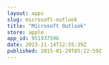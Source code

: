 ```yaml
---
layout: apps
slug: microsoft-outlook
title: "Microsoft Outlook"
store: apple
app_id: 951937596
date: 2023-11-14T12:55:39Z
published: 2015-01-29T05:22:59Z
---
```


